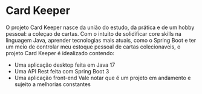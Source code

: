 # Card Keeper
 O projeto Card Keeper nasce da união do estudo, da prática e de um hobby pessoal: a coleçao de cartas.
 Com o intuito de solidificar core skills na linguagem Java, aprender tecnologias mais atuais, como o Spring Boot e ter um meio de controlar meu estoque pessoal de cartas colecionaveis, o projeto Card Keeper é idealizado contendo:
 - Uma aplicação desktop feita em Java 17
 - Uma API Rest feita com Spring Boot 3
 - Uma aplicação front-end
Vale notar que é um projeto em andamento e sujeito a melhorias constantes
